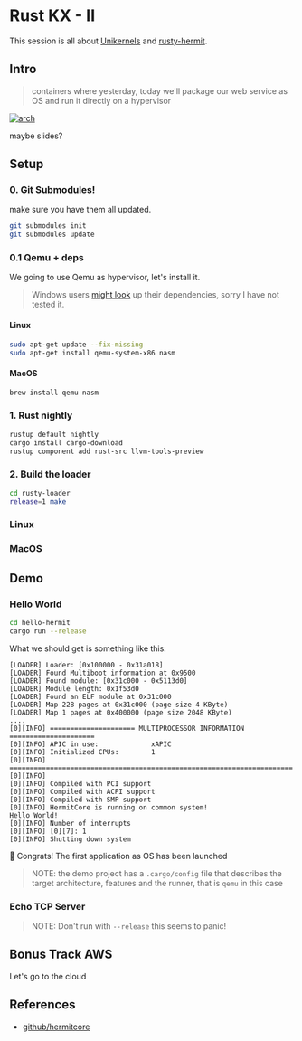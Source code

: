 # Rust KX - II

This session is all about [Unikernels][1] and [rusty-hermit][2].

## Intro

> containers where yesterday, today we'll package our web service as OS and run it directly on a hypervisor

[![arch](https://rust-osdev.com/showcase/rusty-hermit/libos.png)][2]

maybe slides?

## Setup

### 0. Git Submodules!

make sure you have them all updated.

```sh
git submodules init
git submodules update
```

### 0.1 Qemu + deps

We going to use Qemu as hypervisor, let's install it.

> Windows users [might look](https://github.com/hermitcore/rusty-loader/blob/master/.github/workflows/build.yml#L52) up their dependencies, sorry I have not tested it.

#### Linux

```sh
sudo apt-get update --fix-missing 
sudo apt-get install qemu-system-x86 nasm
```

#### MacOS

```sh
brew install qemu nasm
```

### 1. Rust nightly

```sh
rustup default nightly
cargo install cargo-download
rustup component add rust-src llvm-tools-preview
```

### 2. Build the loader

```sh
cd rusty-loader
release=1 make
```

### Linux

### MacOS

## Demo

### Hello World

```sh
cd hello-hermit
cargo run --release
```

What we should get is something like this:

```plain
[LOADER] Loader: [0x100000 - 0x31a018]
[LOADER] Found Multiboot information at 0x9500
[LOADER] Found module: [0x31c000 - 0x5113d0]
[LOADER] Module length: 0x1f53d0
[LOADER] Found an ELF module at 0x31c000
[LOADER] Map 228 pages at 0x31c000 (page size 4 KByte)
[LOADER] Map 1 pages at 0x400000 (page size 2048 KByte)
....
[0][INFO] ===================== MULTIPROCESSOR INFORMATION =====================
[0][INFO] APIC in use:             xAPIC
[0][INFO] Initialized CPUs:        1
[0][INFO] ======================================================================
[0][INFO]
[0][INFO] Compiled with PCI support
[0][INFO] Compiled with ACPI support
[0][INFO] Compiled with SMP support
[0][INFO] HermitCore is running on common system!
Hello World!
[0][INFO] Number of interrupts
[0][INFO] [0][7]: 1
[0][INFO] Shutting down system
```

🚀 Congrats! The first application as OS has been launched

> NOTE: the demo project has a `.cargo/config` file that describes the target architecture, features and the runner, that is `qemu` in this case

### Echo TCP Server

> NOTE: Don't run with `--release` this seems to panic!

## Bonus Track AWS

Let's go to the cloud

[1]: http://unikernel.org/
[2]: https://rust-osdev.com/showcase/rusty-hermit/

## References

- [github/hermitcore](https://github.com/hermitcore)